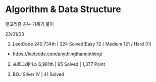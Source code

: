 # Algorithm & Data Structure

알고리즘 공부 기록과 풀이

23/01/03

1. LeetCode 240,734th | 224 Solved(Easy 72 / Medium 121 / Hard 31)
- https://leetcode.com/anythingthannothing/

2. 프로그래머스 6,981th | 95 Solved | 1,377 Point

3. BOJ Silver IV | 41 Solved
